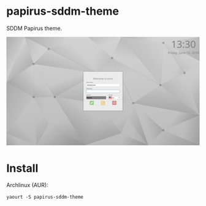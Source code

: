 # papirus-sddm-theme
SDDM Papirus theme.

![Screenshot](preview.png)

# Install
Archlinux (AUR):
```
yaourt -S papirus-sddm-theme
```
